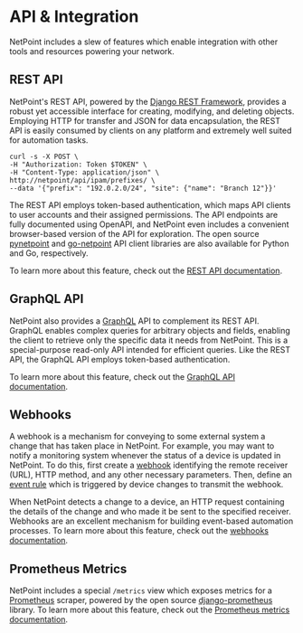 # API & Integration

NetPoint includes a slew of features which enable integration with other tools and resources powering your network.

## REST API

NetPoint's REST API, powered by the [Django REST Framework](https://www.django-rest-framework.org/), provides a robust yet accessible interface for creating, modifying, and deleting objects. Employing HTTP for transfer and JSON for data encapsulation, the REST API is easily consumed by clients on any platform and extremely well suited for automation tasks.

```no-highlight
curl -s -X POST \
-H "Authorization: Token $TOKEN" \
-H "Content-Type: application/json" \
http://netpoint/api/ipam/prefixes/ \
--data '{"prefix": "192.0.2.0/24", "site": {"name": "Branch 12"}}'
```

The REST API employs token-based authentication, which maps API clients to user accounts and their assigned permissions. The API endpoints are fully documented using OpenAPI, and NetPoint even includes a convenient browser-based version of the API for exploration. The open source [pynetpoint](https://github.com/khulnasoft/pynetpoint) and [go-netpoint](https://github.com/khulnasoft/go-netpoint) API client libraries are also available for Python and Go, respectively.

To learn more about this feature, check out the [REST API documentation](../integrations/rest-api.md).

## GraphQL API

NetPoint also provides a [GraphQL](https://graphql.org/) API to complement its REST API. GraphQL enables complex queries for arbitrary objects and fields, enabling the client to retrieve only the specific data it needs from NetPoint. This is a special-purpose read-only API intended for efficient queries. Like the REST API, the GraphQL API employs token-based authentication.

To learn more about this feature, check out the [GraphQL API documentation](../integrations/graphql-api.md).

## Webhooks

A webhook is a mechanism for conveying to some external system a change that has taken place in NetPoint. For example, you may want to notify a monitoring system whenever the status of a device is updated in NetPoint. To do this, first create a [webhook](../models/extras/webhook.md) identifying the remote receiver (URL), HTTP method, and any other necessary parameters. Then, define an [event rule](../models/extras/eventrule.md) which is triggered by device changes to transmit the webhook.

When NetPoint detects a change to a device, an HTTP request containing the details of the change and who made it be sent to the specified receiver. Webhooks are an excellent mechanism for building event-based automation processes. To learn more about this feature, check out the [webhooks documentation](../integrations/webhooks.md).

## Prometheus Metrics

NetPoint includes a special `/metrics` view which exposes metrics for a [Prometheus](https://prometheus.io/) scraper, powered by the open source [django-prometheus](https://github.com/korfuri/django-prometheus) library. To learn more about this feature, check out the [Prometheus metrics documentation](../integrations/prometheus-metrics.md).
